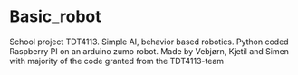 # Basic_robot
School project TDT4113. Simple AI, behavior based robotics. Python coded Raspberry PI on an arduino zumo robot. 
Made by Vebjørn, Kjetil and Simen with majority of the code granted from the TDT4113-team

